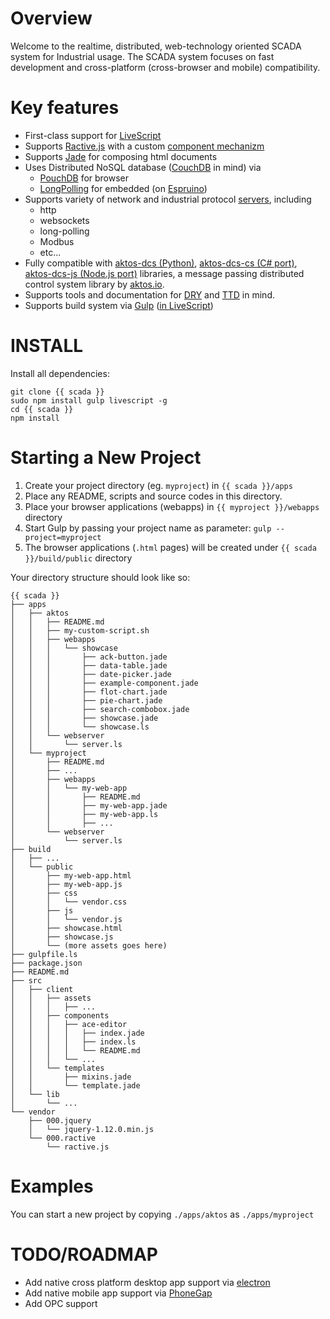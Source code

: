 # Overview

Welcome to the realtime, distributed, web-technology oriented SCADA system for Industrial usage. The SCADA system focuses on fast development and cross-platform (cross-browser and mobile) compatibility.


# Key features

* First-class support for [LiveScript](http://livescript.net)
* Supports [Ractive.js](http://ractivejs.com) with a custom [component mechanizm](./src/client/components)
* Supports [Jade](http://jade-lang.com) for composing html documents
* Uses Distributed NoSQL database ([CouchDB](http://couchdb.apache.org/) in mind) via
    * [PouchDB](http://pouchdb.com) for browser
    * [LongPolling](./src/lib/aea-embedded/long-polling.ls) for embedded (on [Espruino](http://espruino.com/))
* Supports variety of network and industrial protocol [servers](./src/server), including
    * http
    * websockets
    * long-polling
    * Modbus
    * etc...
* Fully compatible with [aktos-dcs (Python)](https://github.com/aktos-io/aktos-dcs), [aktos-dcs-cs (C# port)](https://github.com/aktos-io/aktos-dcs-cs), [aktos-dcs-js (Node.js port)](https://github.com/aktos-io/aktos-dcs-js) libraries, a message passing distributed control system library by [aktos.io](https://aktos.io).
* Supports tools and documentation for [DRY](https://en.wikipedia.org/wiki/Don't_repeat_yourself) and [TTD](https://en.wikipedia.org/wiki/Test-driven_development) in mind.
* Supports build system via [Gulp](http://gulpjs.com) ([in LiveScript](./gulpfile.ls))

# INSTALL

Install all dependencies:

    git clone {{ scada }}
    sudo npm install gulp livescript -g
    cd {{ scada }}
    npm install
    
    
# Starting a New Project 

1. Create your project directory (eg. `myproject`) in `{{ scada }}/apps`
2. Place any README, scripts and source codes in this directory. 
3. Place your browser applications (webapps) in `{{ myproject }}/webapps` directory 
4. Start Gulp by passing your project name as parameter: `gulp --project=myproject`
5. The browser applications (`.html` pages) will be created under `{{ scada }}/build/public` directory 

Your directory structure should look like so: 

```
{{ scada }}
├── apps
│   ├── aktos
│   │   ├── README.md
│   │   ├── my-custom-script.sh
│   │   ├── webapps
│   │   │   └── showcase
│   │   │       ├── ack-button.jade
│   │   │       ├── data-table.jade
│   │   │       ├── date-picker.jade
│   │   │       ├── example-component.jade
│   │   │       ├── flot-chart.jade
│   │   │       ├── pie-chart.jade
│   │   │       ├── search-combobox.jade
│   │   │       ├── showcase.jade
│   │   │       └── showcase.ls
│   │   └── webserver
│   │       └── server.ls
│   └── myproject 
│       ├── README.md
│       ├── ...
│       ├── webapps
│       │   └── my-web-app
│       │       ├── README.md
│       │       ├── my-web-app.jade
│       │       ├── my-web-app.ls
│       │       ├── ...
│       └── webserver
│           └── server.ls
├── build
│   ├── ...
│   └── public
│       ├── my-web-app.html
│       ├── my-web-app.js
│       ├── css
│       │   └── vendor.css
│       ├── js
│       │   └── vendor.js
│       ├── showcase.html
│       ├── showcase.js
│       └── (more assets goes here)
├── gulpfile.ls
├── package.json
├── README.md
├── src
│   ├── client
│   │   ├── assets
│   │   │   ├── ...
│   │   ├── components
│   │   │   ├── ace-editor
│   │   │   │   ├── index.jade
│   │   │   │   ├── index.ls
│   │   │   │   └── README.md
│   │   │   └── ...
│   │   └── templates
│   │       ├── mixins.jade
│   │       └── template.jade
│   └── lib
│       └── ...
└── vendor
    ├── 000.jquery
    │   └── jquery-1.12.0.min.js
    └── 000.ractive
        └── ractive.js

```

# Examples 

You can start a new project by copying `./apps/aktos` as `./apps/myproject`

# TODO/ROADMAP

* Add native cross platform desktop app support via [electron](http://electron.atom.io/)
* Add native mobile app support via [PhoneGap](http://phonegap.com/)
* Add OPC support


